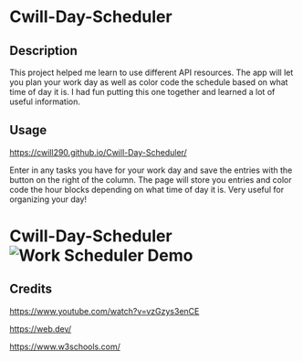 # Cwill-Day-Scheduler

## Description
This project helped me learn to use different API resources. The app will let you plan your work day as well as color code the schedule
based on what time of day it is. I had fun putting this one together and learned a lot of useful information.

## Usage

https://cwill290.github.io/Cwill-Day-Scheduler/

Enter in any tasks you have for your work day and save the entries with the button on the right of the column.
The page will store you entries and color code the hour blocks depending on what time of day it is.
Very useful for organizing your day!

# Cwill-Day-Scheduler![Work Scheduler Demo](https://github.com/Cwill290/Cwill-Day-Scheduler/assets/130315092/22c18276-520a-4d35-b027-bd86f409899e)

## Credits

https://www.youtube.com/watch?v=vzGzys3enCE

https://web.dev/

https://www.w3schools.com/